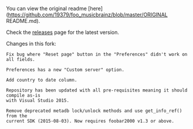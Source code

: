 You can view the original readme [here](https://github.com/19379/foo_musicbrainz/blob/master/ORIGINAL README.md).

Check the [releases](https://github.com/19379/foo_musicbrainz/releases) page for the latest version.

Changes in this fork:

```
Fix bug where "Reset page" button in the "Preferences" didn't work on all fields.

Preferences has a new "Custom server" option.

Add country to date column.

Repository has been updated with all pre-requisites meaning it should compile as-is
with Visual Studio 2015.

Remove deprecated metadb lock/unlock methods and use get_info_ref() from the
current SDK (2015-08-03). Now requires foobar2000 v1.3 or above.
```
